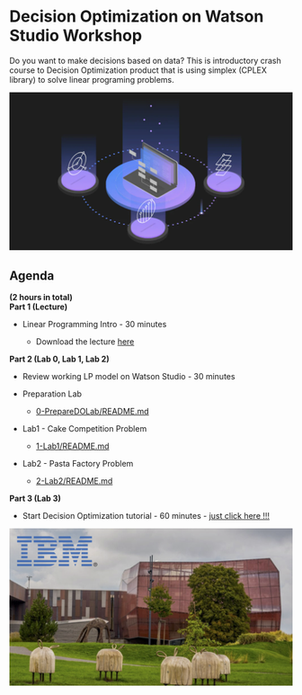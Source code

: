 # Decision Optimization on Watson Studio Workshop


    

    
Do you want to make decisions based on data? This is introductory crash course to Decision Optimization product that is using simplex (CPLEX library) to solve linear programing problems.   
     
     
![w6-1](/images/w6-1.png)      
    
## Agenda    
    
**(2 hours in total)**    
**Part 1 (Lecture)**
+ Linear Programming Intro - 30 minutes 

  - Download the lecture [here](../stuff/DO_presentation.pdf)



**Part 2 (Lab 0, Lab 1, Lab 2)**

+ Review working LP model on Watson Studio - 30 minutes

+ Preparation Lab
  + [0-PrepareDOLab/README.md](0-PrepareDOLab/README.md)

+ Lab1 - Cake Competition Problem
  + [1-Lab1/README.md](1-Lab1/README.md)

+ Lab2 - Pasta Factory Problem
  + [2-Lab2/README.md](2-Lab2/README.md)      



**Part 3 (Lab 3)**

+ Start Decision Optimization tutorial - 60 minutes -  [just click here !!!](https://www.ibm.com/cloud/garage/dte/tutorial/ibm-decision-optimization-ibm-watson-studio-market-campaign)


![w1-0-1](/images/w6-2.png)    
